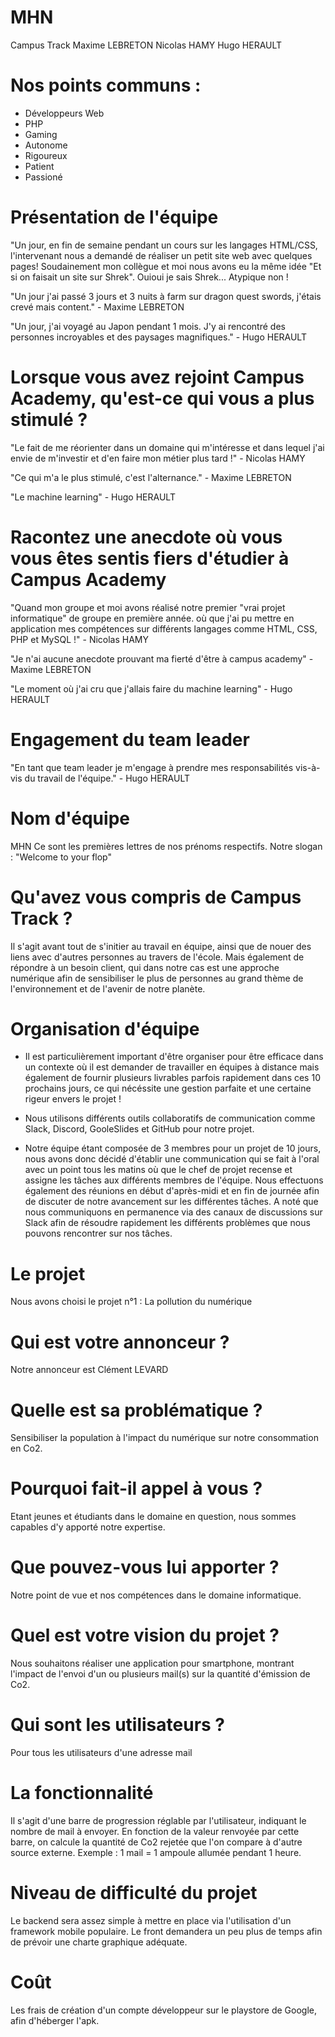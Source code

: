 # MHN
Campus Track
Maxime LEBRETON
Nicolas HAMY
Hugo HERAULT

# Nos points communs : 
- Développeurs Web
- PHP
- Gaming
- Autonome
- Rigoureux
- Patient
- Passioné

# Présentation de l'équipe
"Un jour, en fin de semaine pendant un cours sur les langages HTML/CSS, l'intervenant nous a demandé de réaliser un petit site web avec quelques pages!
Soudainement mon collègue et moi nous avons eu la même idée "Et si on faisait un site sur Shrek". Ouioui je sais Shrek... Atypique non !

"Un jour j'ai passé 3 jours et 3 nuits à farm sur dragon quest swords, j'étais crevé mais content." - Maxime LEBRETON

"Un jour, j'ai voyagé au Japon pendant 1 mois. 
J'y ai rencontré des personnes incroyables et des paysages magnifiques." - Hugo HERAULT

# Lorsque vous avez rejoint Campus Academy, qu'est-ce qui vous a plus stimulé ?
"Le fait de me réorienter dans un domaine qui m'intéresse et dans lequel j'ai envie de m'investir et d'en faire mon métier plus tard !" - Nicolas HAMY

"Ce qui m'a le plus stimulé, c'est l'alternance." - Maxime LEBRETON

"Le machine learning" - Hugo HERAULT

# Racontez une anecdote où vous vous êtes sentis fiers d'étudier à Campus Academy
"Quand mon groupe et moi avons réalisé notre premier "vrai projet informatique" de groupe en première année.
où que j'ai pu mettre en application mes compétences sur différents langages comme HTML, CSS, PHP et MySQL !" - Nicolas HAMY

"Je n'ai aucune anecdote prouvant ma fierté d'être à campus academy" - Maxime LEBRETON

"Le moment où j'ai cru que j'allais faire du machine learning" - Hugo HERAULT

# Engagement du team leader
"En tant que team leader je m'engage à prendre mes responsabilités vis-à-vis du travail de l'équipe." - Hugo HERAULT

# Nom d'équipe
MHN
Ce sont les premières lettres de nos prénoms respectifs.
Notre slogan : "Welcome to your flop"

# Qu'avez vous compris de Campus Track ?
Il s'agit avant tout de s'initier au travail en équipe, ainsi que de nouer des liens avec d'autres personnes au travers de l'école. Mais également de répondre à un besoin client, qui dans notre cas est une approche numérique afin de sensibiliser le plus de personnes au grand thème de l'environnement et de l'avenir de notre planète.

# Organisation d'équipe
- Il est particulièrement important d'être organiser pour être efficace dans un contexte où il est demander de travailler en équipes à distance mais également de fournir plusieurs livrables parfois rapidement dans ces 10 prochains jours, ce qui nécéssite une gestion parfaite et une certaine rigeur envers le projet !

- Nous utilisons différents outils collaboratifs de communication comme Slack, Discord, GooleSlides et GitHub pour notre projet.

- Notre équipe étant composée de 3 membres pour un projet de 10 jours, nous avons donc décidé d'établir une communication qui se fait à l'oral avec un point tous les matins où que le chef de projet recense et assigne les tâches aux différents membres de l'équipe. Nous effectuons également des réunions en début d'après-midi et en fin de journée afin de discuter de notre avancement sur les différentes tâches. A noté que nous communiquons en permanence via des canaux de discussions sur Slack afin de résoudre rapidement les différents problèmes que nous pouvons rencontrer sur nos tâches.

# Le projet
Nous avons choisi le projet n°1 : La pollution du numérique

# Qui est votre annonceur ?
Notre annonceur est Clément LEVARD

# Quelle est sa problématique ?
Sensibiliser la population à l'impact du numérique sur notre consommation en Co2.

# Pourquoi fait-il appel à vous ?
Etant jeunes et étudiants dans le domaine en question, nous sommes capables d'y apporté notre expertise.

# Que pouvez-vous lui apporter ?
Notre point de vue et nos compétences dans le domaine informatique.

# Quel est votre vision du projet ?
Nous souhaitons réaliser une application pour smartphone, montrant l'impact de l'envoi d'un ou plusieurs mail(s) sur la quantité d'émission de Co2.

# Qui sont les utilisateurs ?
Pour tous les utilisateurs d'une adresse mail

# La fonctionnalité
Il s'agit d'une barre de progression réglable par l'utilisateur, indiquant le nombre de mail à envoyer. En fonction de la valeur renvoyée par cette barre, on calcule la quantité de Co2 rejetée que l'on compare à d'autre source externe. Exemple : 1 mail = 1 ampoule allumée pendant 1 heure.

# Niveau de difficulté du projet
Le backend sera assez simple à mettre en place via l'utilisation d'un framework mobile populaire.
Le front demandera un peu plus de temps afin de prévoir une charte graphique adéquate.

# Coût
Les frais de création d'un compte développeur sur le playstore de Google, afin d'héberger l'apk.
